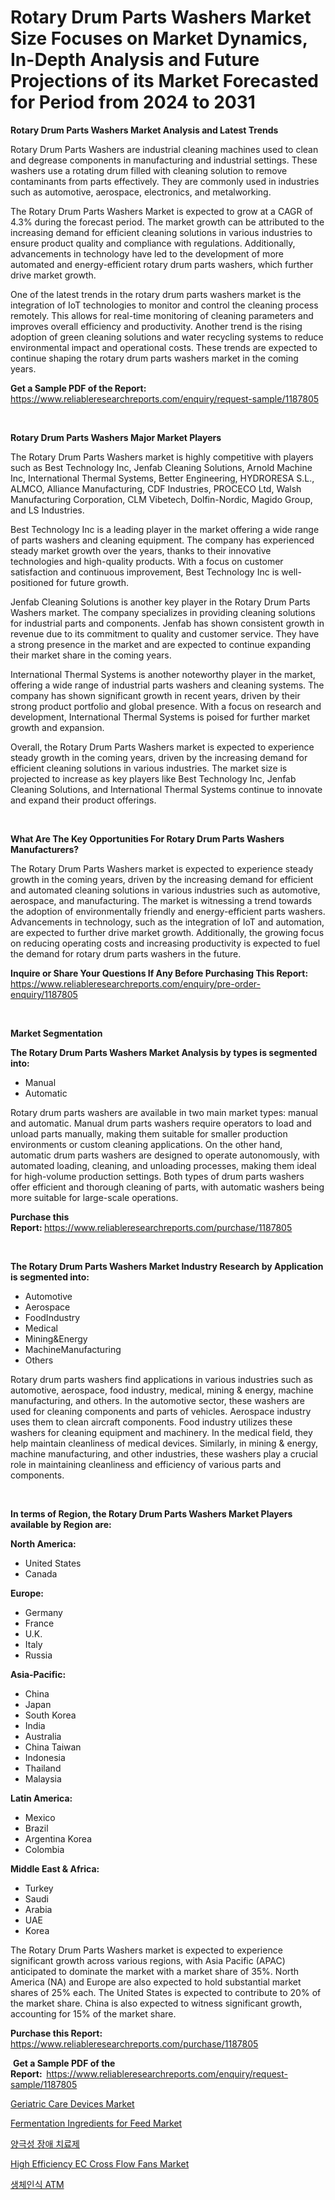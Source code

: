 <p><h1>Rotary Drum Parts Washers Market Size Focuses on Market Dynamics, In-Depth Analysis and Future Projections of its Market Forecasted for Period from 2024 to 2031</h1></p><p><strong>Rotary Drum Parts Washers Market Analysis and Latest Trends</strong></p>
<p><p>Rotary Drum Parts Washers are industrial cleaning machines used to clean and degrease components in manufacturing and industrial settings. These washers use a rotating drum filled with cleaning solution to remove contaminants from parts effectively. They are commonly used in industries such as automotive, aerospace, electronics, and metalworking.</p><p>The Rotary Drum Parts Washers Market is expected to grow at a CAGR of 4.3% during the forecast period. The market growth can be attributed to the increasing demand for efficient cleaning solutions in various industries to ensure product quality and compliance with regulations. Additionally, advancements in technology have led to the development of more automated and energy-efficient rotary drum parts washers, which further drive market growth.</p><p>One of the latest trends in the rotary drum parts washers market is the integration of IoT technologies to monitor and control the cleaning process remotely. This allows for real-time monitoring of cleaning parameters and improves overall efficiency and productivity. Another trend is the rising adoption of green cleaning solutions and water recycling systems to reduce environmental impact and operational costs. These trends are expected to continue shaping the rotary drum parts washers market in the coming years.</p></p>
<p><strong>Get a Sample PDF of the Report:&nbsp;</strong> <a href="https://www.reliableresearchreports.com/enquiry/request-sample/1187805">https://www.reliableresearchreports.com/enquiry/request-sample/1187805</a></p>
<p>&nbsp;</p>
<p><strong>Rotary Drum Parts Washers Major Market Players</strong></p>
<p><p>The Rotary Drum Parts Washers market is highly competitive with players such as Best Technology Inc, Jenfab Cleaning Solutions, Arnold Machine Inc, International Thermal Systems, Better Engineering, HYDRORESA S.L., ALMCO, Alliance Manufacturing, CDF Industries, PROCECO Ltd, Walsh Manufacturing Corporation, CLM Vibetech, Dolfin-Nordic, Magido Group, and LS Industries. </p><p>Best Technology Inc is a leading player in the market offering a wide range of parts washers and cleaning equipment. The company has experienced steady market growth over the years, thanks to their innovative technologies and high-quality products. With a focus on customer satisfaction and continuous improvement, Best Technology Inc is well-positioned for future growth.</p><p>Jenfab Cleaning Solutions is another key player in the Rotary Drum Parts Washers market. The company specializes in providing cleaning solutions for industrial parts and components. Jenfab has shown consistent growth in revenue due to its commitment to quality and customer service. They have a strong presence in the market and are expected to continue expanding their market share in the coming years.</p><p>International Thermal Systems is another noteworthy player in the market, offering a wide range of industrial parts washers and cleaning systems. The company has shown significant growth in recent years, driven by their strong product portfolio and global presence. With a focus on research and development, International Thermal Systems is poised for further market growth and expansion.</p><p>Overall, the Rotary Drum Parts Washers market is expected to experience steady growth in the coming years, driven by the increasing demand for efficient cleaning solutions in various industries. The market size is projected to increase as key players like Best Technology Inc, Jenfab Cleaning Solutions, and International Thermal Systems continue to innovate and expand their product offerings.</p></p>
<p>&nbsp;</p>
<p><strong>What Are The Key Opportunities For Rotary Drum Parts Washers Manufacturers?</strong></p>
<p><p>The Rotary Drum Parts Washers market is expected to experience steady growth in the coming years, driven by the increasing demand for efficient and automated cleaning solutions in various industries such as automotive, aerospace, and manufacturing. The market is witnessing a trend towards the adoption of environmentally friendly and energy-efficient parts washers. Advancements in technology, such as the integration of IoT and automation, are expected to further drive market growth. Additionally, the growing focus on reducing operating costs and increasing productivity is expected to fuel the demand for rotary drum parts washers in the future.</p></p>
<p><strong>Inquire or Share Your Questions If Any Before Purchasing This Report:</strong> <a href="https://www.reliableresearchreports.com/enquiry/pre-order-enquiry/1187805">https://www.reliableresearchreports.com/enquiry/pre-order-enquiry/1187805</a></p>
<p>&nbsp;</p>
<p><strong>Market Segmentation</strong></p>
<p><strong>The Rotary Drum Parts Washers Market Analysis by types is segmented into:</strong></p>
<p><ul><li>Manual</li><li>Automatic</li></ul></p>
<p><p>Rotary drum parts washers are available in two main market types: manual and automatic. Manual drum parts washers require operators to load and unload parts manually, making them suitable for smaller production environments or custom cleaning applications. On the other hand, automatic drum parts washers are designed to operate autonomously, with automated loading, cleaning, and unloading processes, making them ideal for high-volume production settings. Both types of drum parts washers offer efficient and thorough cleaning of parts, with automatic washers being more suitable for large-scale operations.</p></p>
<p><strong>Purchase this Report:&nbsp;</strong><a href="https://www.reliableresearchreports.com/purchase/1187805">https://www.reliableresearchreports.com/purchase/1187805</a></p>
<p>&nbsp;</p>
<p><strong>The Rotary Drum Parts Washers Market Industry Research by Application is segmented into:</strong></p>
<p><ul><li>Automotive</li><li>Aerospace</li><li>FoodIndustry</li><li>Medical</li><li>Mining&Energy</li><li>MachineManufacturing</li><li>Others</li></ul></p>
<p><p>Rotary drum parts washers find applications in various industries such as automotive, aerospace, food industry, medical, mining & energy, machine manufacturing, and others. In the automotive sector, these washers are used for cleaning components and parts of vehicles. Aerospace industry uses them to clean aircraft components. Food industry utilizes these washers for cleaning equipment and machinery. In the medical field, they help maintain cleanliness of medical devices. Similarly, in mining & energy, machine manufacturing, and other industries, these washers play a crucial role in maintaining cleanliness and efficiency of various parts and components.</p></p>
<p>&nbsp;</p>
<p><strong>In terms of Region, the Rotary Drum Parts Washers Market Players available by Region are:</strong></p>
<p>
    <p> <strong> North America: </strong>
        <ul>
            <li>United States</li>
            <li>Canada</li>
        </ul>
        </p> 
    <p> <strong> Europe: </strong>
        <ul>
            <li>Germany</li>
            <li>France</li>
            <li>U.K.</li>
            <li>Italy</li>
            <li>Russia</li>
        </ul>
        </p> 
    <p> <strong> Asia-Pacific: </strong>
        <ul>
            <li>China</li>
            <li>Japan</li>
            <li>South Korea</li>
            <li>India</li>
            <li>Australia</li>
            <li>China Taiwan</li>
            <li>Indonesia</li>
            <li>Thailand</li>
            <li>Malaysia</li>
        </ul>
        </p> 
    <p> <strong> Latin America: </strong>
        <ul>
            <li>Mexico</li>
            <li>Brazil</li>
            <li>Argentina Korea</li>
            <li>Colombia</li>
        </ul>
        </p> 
    <p> <strong> Middle East & Africa: </strong>
        <ul>
            <li>Turkey</li>
            <li>Saudi</li>
            <li>Arabia</li>
            <li>UAE</li>
            <li>Korea</li>
        </ul>
    </p>
    </p>
<p><p>The Rotary Drum Parts Washers market is expected to experience significant growth across various regions, with Asia Pacific (APAC) anticipated to dominate the market with a market share of 35%. North America (NA) and Europe are also expected to hold substantial market shares of 25% each. The United States is expected to contribute to 20% of the market share. China is also expected to witness significant growth, accounting for 15% of the market share.</p></p>
<p><strong>Purchase this Report: </strong><a href="https://www.reliableresearchreports.com/purchase/1187805">https://www.reliableresearchreports.com/purchase/1187805</a></p>
<p>&nbsp;<strong>Get a Sample PDF of the Report:&nbsp;&nbsp;</strong><a href="https://www.reliableresearchreports.com/enquiry/request-sample/1187805">https://www.reliableresearchreports.com/enquiry/request-sample/1187805</a></p>
<p><strong></strong></p>
<p><p><a href="https://extreme-scabiosa-c81.notion.site/Geriatric-Care-Devices-Market-Size-Growing-and-Forecasted-for-period-from-2024-2031-and-provides-c-953a2b900e754d0da30f61fb7fae84f5">Geriatric Care Devices Market</a></p><p><a href="https://carnation-joke-41f.notion.site/Fermentation-Ingredients-for-Feed-Market-Research-Report-Unlocks-Analysis-on-the-Market-Financial-St-8467dd475e5f4211a8e1cecc4754175c">Fermentation Ingredients for Feed Market</a></p><p><a href="https://medium.com/@derekhudtson897657/%EC%96%91%EA%B7%B9%EC%84%B1-%EC%9E%A5%EC%95%A0-%EC%B9%98%EB%A3%8C-%EC%8B%9C%EC%9E%A5-%ED%86%B5%EC%B0%B0-%EC%8B%9C%EC%9E%A5-%EB%8F%99%ED%96%A5-%EC%84%B1%EC%9E%A5-2024%EB%85%84%EB%B6%80%ED%84%B0-2031%EB%85%84%EA%B9%8C%EC%A7%80-%EC%98%88%EC%B8%A1-544358105788">양극성 장애 치료제</a></p><p><a href="https://github.com/lubmix/Market-Research-Report-List-1/blob/main/high-efficiency-ec-cross-flow-fans-market.md">High Efficiency EC Cross Flow Fans Market</a></p><p><a href="https://medium.com/@derekhudtson897657/%EC%83%9D%EC%B2%B4-%EC%9D%B8%EC%A6%9D-atm-%EC%8B%9C%EC%9E%A5-%EC%84%B1%EA%B3%B5%EC%A0%81%EC%9D%B8-%EB%B9%84%EC%A6%88%EB%8B%88%EC%8A%A4-%EC%A0%84%EB%9E%B5%EC%9D%98-%EC%97%B4%EC%87%A0-2031%EB%85%84%EA%B9%8C%EC%A7%80-%EC%98%88%EC%B8%A1-b55f4bf67c76">생체인식 ATM</a></p></p>